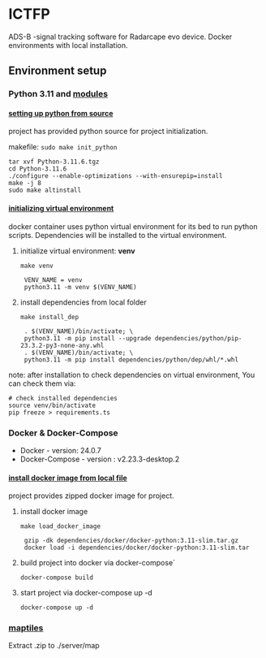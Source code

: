 # ICTFP

ADS-B -signal tracking software for Radarcape evo device. Docker environments with local installation. 

## Environment setup



### **Python 3.11 and [modules](./dependencies/python/requirements_versions.txt)**

#### <ins>**setting up python from source**</ins>
project has provided python source for project initialization. 
    
makefile: ``sudo make init_python``

    tar xvf Python-3.11.6.tgz
    cd Python-3.11.6
    ./configure --enable-optimizations --with-ensurepip=install
    make -j 8
    sudo make altinstall
    
#### <ins>**initializing virtual environment**</ins>
docker container uses python virtual environment for its bed to run python scripts. Dependencies will be installed to the virtual environment.

1) initialize virtual environment: **venv**

    ``make venv``
        
        VENV_NAME = venv
        python3.11 -m venv $(VENV_NAME)
    
2. install dependencies from local folder

    ``make install_dep``

        . $(VENV_NAME)/bin/activate; \
	    python3.11 -m pip install --upgrade dependencies/python/pip-23.3.2-py3-none-any.whl
	    . $(VENV_NAME)/bin/activate; \
	    python3.11 -m pip install dependencies/python/dep/whl/*.whl
    
note: after installation to check dependencies on virtual environment, You can check them via:

    # check installed dependencies
    source venv/bin/activate
    pip freeze > requirements.ts    

### **Docker & Docker-Compose**
* Docker - version: 24.0.7
* Docker-Compose - version : v2.23.3-desktop.2 

#### <ins>**install docker image from local file**</ins>

project provides zipped docker image for project.

1. install docker image

    ``make load_docker_image``

        gzip -dk dependencies/docker/docker-python:3.11-slim.tar.gz
	    docker load -i dependencies/docker/docker-python:3.11-slim.tar

2. build project into docker via docker-compose`

    ``docker-compose build``

3. start project via docker-compose up -d

    ``docker-compose up -d``


### [maptiles](https://tuni-my.sharepoint.com/:u:/g/personal/william_reima_tuni_fi/EZVX9gYZpuRMrGKKV-2XzB0B4PmgZY6YKw10YCrodbnlZg?e=eYb2fa)

Extract .zip to ./server/map

